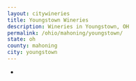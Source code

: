 ```yaml
---
layout: citywineries
title: Youngstown Wineries
description: Wineries in Youngstown, OH
permalink: /ohio/mahoning/youngstown/
state: oh
county: mahoning
city: youngstown
---
```

-
